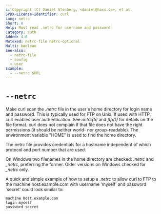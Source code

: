 ```yaml
---
c: Copyright (C) Daniel Stenberg, <daniel@haxx.se>, et al.
SPDX-License-Identifier: curl
Long: netrc
Short: n
Help: Must read .netrc for username and password
Category: auth
Added: 4.6
Mutexed: netrc-file netrc-optional
Multi: boolean
See-also:
  - netrc-file
  - config
  - user
Example:
  - --netrc $URL
---
```


# `--netrc`

Make curl scan the *.netrc* file in the user's home directory for login name
and password. This is typically used for FTP on Unix. If used with HTTP, curl
enables user authentication. See *netrc(5)* and *ftp(1)* for details on the
file format. curl does not complain if that file does not have the right
permissions (it should be neither world- nor group-readable). The environment
variable "HOME" is used to find the home directory.

The netrc file provides credentials for a hostname independent of which
protocol and port number that are used.

On Windows two filenames in the home directory are checked: *.netrc* and
*_netrc*, preferring the former. Older versions on Windows checked for *_netrc*
only.

A quick and simple example of how to setup a *.netrc* to allow curl to FTP to
the machine host.example.com with username 'myself' and password 'secret' could
look similar to:

    machine host.example.com
    login myself
    password secret
